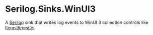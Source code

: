 # Serilog.Sinks.WinUI3
A [Serilog](https://github.com/serilog/serilog) sink that writes log events to WinUI 3 collection controls like [ItemsRepeater](https://docs.microsoft.com/en-us/windows/apps/design/controls/items-repeater).

